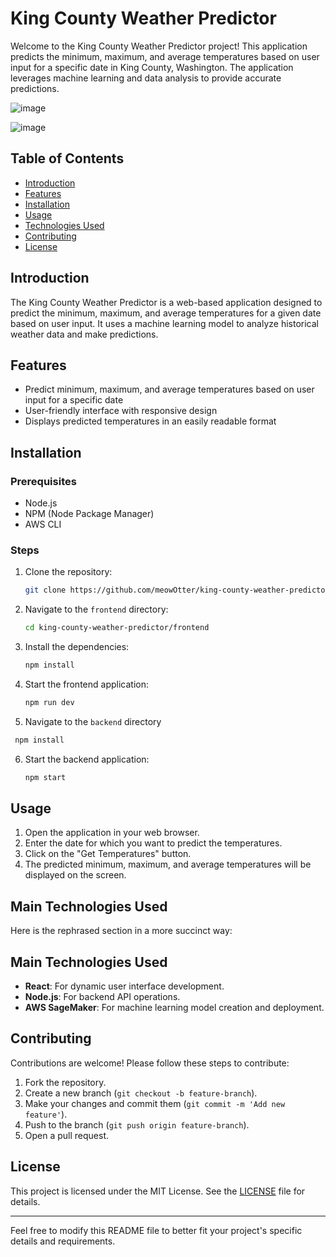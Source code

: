 # King County Weather Predictor

Welcome to the King County Weather Predictor project! This application predicts the minimum, maximum, and average temperatures based on user input for a specific date in King County, Washington. The application leverages machine learning and data analysis to provide accurate predictions.

![image](https://github.com/meowOtter/king-county-weather-predictor/assets/151581090/6e2090d6-25ba-46e8-984e-3aa20764163f)

![image](https://github.com/meowOtter/king-county-weather-predictor/assets/151581090/e3efb6bc-a43b-41de-8c3e-2e86794da86e)

## Table of Contents

- [Introduction](#introduction)
- [Features](#features)
- [Installation](#installation)
- [Usage](#usage)
- [Technologies Used](#technologies-used)
- [Contributing](#contributing)
- [License](#license)

## Introduction

The King County Weather Predictor is a web-based application designed to predict the minimum, maximum, and average temperatures for a given date based on user input. It uses a machine learning model to analyze historical weather data and make predictions.

## Features

- Predict minimum, maximum, and average temperatures based on user input for a specific date
- User-friendly interface with responsive design
- Displays predicted temperatures in an easily readable format

## Installation

### Prerequisites

- Node.js
- NPM (Node Package Manager)
- AWS CLI

### Steps

1. Clone the repository:

   ```bash
   git clone https://github.com/meowOtter/king-county-weather-predictor.git
   ```

2. Navigate to the `frontend` directory:

   ```bash
   cd king-county-weather-predictor/frontend
   ```

3. Install the dependencies:

   ```bash
   npm install
   ```

4. Start the frontend application:

   ```bash
   npm run dev
   ```

5. Navigate to the `backend` directory

  ```bash
   npm install
   ```

6. Start the backend application:

   ```bash
   npm start
   ```

## Usage

1. Open the application in your web browser.
2. Enter the date for which you want to predict the temperatures.
3. Click on the "Get Temperatures" button.
4. The predicted minimum, maximum, and average temperatures will be displayed on the screen.

## Main Technologies Used

Here is the rephrased section in a more succinct way:

## Main Technologies Used

- **React**: For dynamic user interface development.
- **Node.js**: For backend API operations.
- **AWS SageMaker**: For machine learning model creation and deployment.

## Contributing

Contributions are welcome! Please follow these steps to contribute:

1. Fork the repository.
2. Create a new branch (`git checkout -b feature-branch`).
3. Make your changes and commit them (`git commit -m 'Add new feature'`).
4. Push to the branch (`git push origin feature-branch`).
5. Open a pull request.

## License

This project is licensed under the MIT License. See the [LICENSE](../LICENSE) file for details.

---

Feel free to modify this README file to better fit your project's specific details and requirements.
